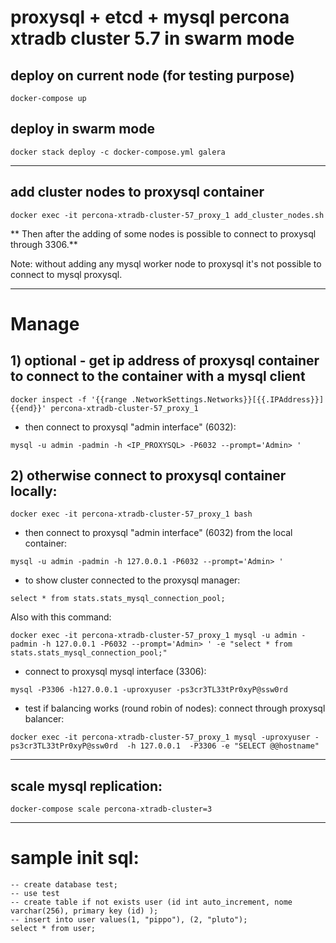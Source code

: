 # proxysql + etcd + mysql percona xtradb cluster 5.7 in swarm mode



## deploy on current node (for testing purpose)

```
docker-compose up
```

## deploy in swarm mode

```
docker stack deploy -c docker-compose.yml galera
```

----

## add cluster nodes to proxysql container

```
docker exec -it percona-xtradb-cluster-57_proxy_1 add_cluster_nodes.sh
```

** Then after the adding of some nodes is possible to connect to proxysql through 3306.**

Note: without adding any mysql worker node to proxysql it's not possible to connect to mysql proxysql.




----

# Manage


## 1) optional - get ip address of proxysql container to connect to the container with a mysql client
```
docker inspect -f '{{range .NetworkSettings.Networks}}[{{.IPAddress}}] {{end}}' percona-xtradb-cluster-57_proxy_1
```

- then connect to proxysql "admin interface" (6032):
```
mysql -u admin -padmin -h <IP_PROXYSQL> -P6032 --prompt='Admin> '
```


## 2) otherwise connect to proxysql container locally:
```
docker exec -it percona-xtradb-cluster-57_proxy_1 bash
```

- then connect to proxysql "admin interface" (6032) from the local container:
```
mysql -u admin -padmin -h 127.0.0.1 -P6032 --prompt='Admin> '
```

- to show cluster connected to the proxysql manager:  

```
select * from stats.stats_mysql_connection_pool;
```


Also with this command:

```
docker exec -it percona-xtradb-cluster-57_proxy_1 mysql -u admin -padmin -h 127.0.0.1 -P6032 --prompt='Admin> ' -e "select * from stats.stats_mysql_connection_pool;"
```



- connect to proxysql mysql interface (3306):

```
mysql -P3306 -h127.0.0.1 -uproxyuser -ps3cr3TL33tPr0xyP@ssw0rd
```

- test if balancing works (round robin of nodes):
connect through proxysql balancer:

```
docker exec -it percona-xtradb-cluster-57_proxy_1 mysql -uproxyuser -ps3cr3TL33tPr0xyP@ssw0rd  -h 127.0.0.1  -P3306 -e "SELECT @@hostname"
```



---- 

## scale mysql replication:
```
docker-compose scale percona-xtradb-cluster=3
```



----

# sample init sql:
```
-- create database test;
-- use test
-- create table if not exists user (id int auto_increment, nome varchar(256), primary key (id) );
-- insert into user values(1, "pippo"), (2, "pluto");
select * from user;
```


